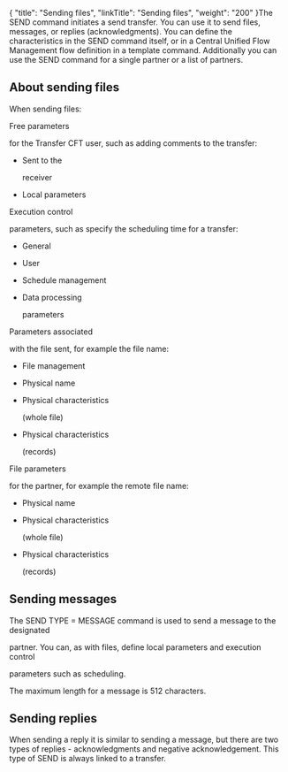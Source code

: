 {
    "title": "Sending files",
    "linkTitle": "Sending files",
    "weight": "200"
}The SEND command initiates a send transfer. You can use it to send files, messages, or replies (acknowledgments). You can define the characteristics in the SEND command itself, or in a Central Unified Flow Management flow definition in a template command. Additionally you can use the SEND command for a single partner or a list of partners.

## About sending files

When sending files:

Free parameters
for the Transfer CFT user, such as adding comments to the transfer:

-   Sent to the
    receiver
-   Local parameters

Execution control
parameters, such as specify the scheduling time for a transfer:

-   General
-   User
-   Schedule management

<!-- -->

-   Data processing
    parameters

Parameters associated
with the file sent, for example the file name:

-   File management
-   Physical name
-   Physical characteristics
    (whole file)
-   Physical characteristics
    (records)

File parameters
for the partner, for example the remote file name:

-   Physical name
-   Physical characteristics
    (whole file)
-   Physical characteristics
    (records)

## Sending messages

The SEND TYPE = MESSAGE command is used to send a message to the designated
partner. You can, as with files, define local parameters and execution control
parameters such as scheduling.

The maximum length for a message is 512 characters.

## Sending replies

When sending a reply it is similar to sending a message, but there are two types of replies - acknowledgments and negative acknowledgement. This type of SEND is always linked to a transfer.
